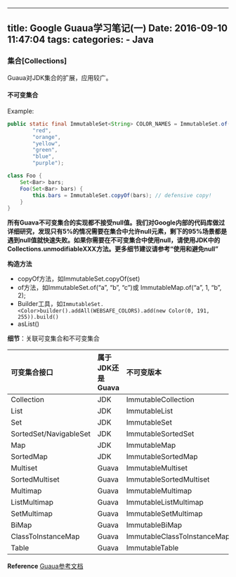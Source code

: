 -----
title: Google Guaua学习笔记(一)
Date: 2016-09-10 11:47:04
tags: 
categories:
    - Java 
-----
### 集合[Collections]
Guaua对JDK集合的扩展，应用较广。
<!-- more -->
#### 不可变集合
Example:
```Java
public static final ImmutableSet<String> COLOR_NAMES = ImmutableSet.of(
        "red",
        "orange",
        "yellow",
        "green",
        "blue",
        "purple");

class Foo {
    Set<Bar> bars;
    Foo(Set<Bar> bars) {
        this.bars = ImmutableSet.copyOf(bars); // defensive copy!
    }
}
```

**所有Guava不可变集合的实现都不接受null值。我们对Google内部的代码库做过详细研究，发现只有5%的情况需要在集合中允许null元素，剩下的95%场景都是遇到null值就快速失败。如果你需要在不可变集合中使用null，请使用JDK中的Collections.unmodifiableXXX方法。更多细节建议请参考“使用和避免null”**

**构造方法**

- copyOf方法，如ImmutableSet.copyOf(set)
- of方法，如ImmutableSet.of(“a”, “b”, “c”)或 ImmutableMap.of(“a”, 1, “b”, 2);
- Builder工具，如`ImmutableSet.<Color>builder().addAll(WEBSAFE_COLORS).add(new Color(0, 191, 255)).build()`
- asList()


**细节**：关联可变集合和不可变集合

|可变集合接口 | 属于JDK还是Guava  |  不可变版本|
|:--------|:---------|:---------|
|Collection | JDK |ImmutableCollection|
|List |   JDK |ImmutableList|
|Set |JDK |ImmutableSet|
|SortedSet/NavigableSet  |JDK |ImmutableSortedSet|
|Map| JDK |ImmutableMap|
|SortedMap|   JDK| ImmutableSortedMap|
|Multiset|    Guava|   ImmutableMultiset|
|SortedMultiset|  Guava |  ImmutableSortedMultiset|
|Multimap |   Guava|   ImmutableMultimap|
|ListMultimap |   Guava|   ImmutableListMultimap|
|SetMultimap| Guava|   ImmutableSetMultimap|
|BiMap|   Guava|   ImmutableBiMap|
|ClassToInstanceMap|  Guava|   ImmutableClassToInstanceMap|
|Table|   Guava|   ImmutableTable|




**Reference**
[Guaua参考文档](http://ifeve.com/category/guava-2/)
